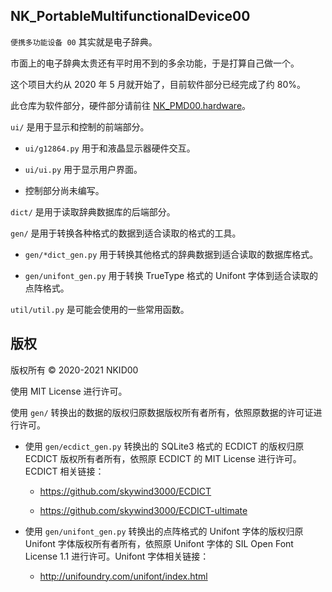 ## NK_PortableMultifunctionalDevice00

`便携多功能设备 00` 其实就是电子辞典。

市面上的电子辞典太贵还有平时用不到的多余功能，于是打算自己做一个。

这个项目大约从 2020 年 5 月就开始了，目前软件部分已经完成了约 80%。

此仓库为软件部分，硬件部分请前往 [NK_PMD00.hardware](https://github.com/NKID00/NK_PMD00.hardware)。

`ui/` 是用于显示和控制的前端部分。

- `ui/g12864.py` 用于和液晶显示器硬件交互。

- `ui/ui.py` 用于显示用户界面。

- 控制部分尚未编写。

`dict/` 是用于读取辞典数据库的后端部分。

`gen/` 是用于转换各种格式的数据到适合读取的格式的工具。

- `gen/*dict_gen.py` 用于转换其他格式的辞典数据到适合读取的数据库格式。

- `gen/unifont_gen.py` 用于转换 TrueType 格式的 Unifont 字体到适合读取的点阵格式。

`util/util.py` 是可能会使用的一些常用函数。

## 版权

版权所有 © 2020-2021 NKID00

使用 MIT License 进行许可。

使用 `gen/` 转换出的数据的版权归原数据版权所有者所有，依照原数据的许可证进行许可。

- 使用 `gen/ecdict_gen.py` 转换出的 SQLite3 格式的 ECDICT 的版权归原 ECDICT 版权所有者所有，依照原 ECDICT 的 MIT License 进行许可。ECDICT 相关链接：

  - https://github.com/skywind3000/ECDICT

  - https://github.com/skywind3000/ECDICT-ultimate

- 使用 `gen/unifont_gen.py` 转换出的点阵格式的 Unifont 字体的版权归原 Unifont 字体版权所有者所有，依照原 Unifont 字体的 SIL Open Font License 1.1 进行许可。Unifont 字体相关链接：

  - http://unifoundry.com/unifont/index.html
